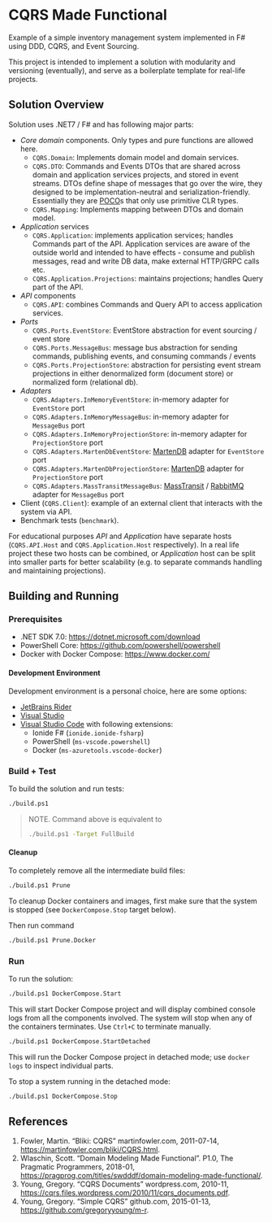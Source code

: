 # CQRS Made Functional

Example of a simple inventory management system implemented in F# using DDD,
CQRS, and Event Sourcing.

This project is intended to implement a solution with modularity
and versioning (eventually), and serve as a boilerplate template for
real-life projects.

## Solution Overview

Solution uses .NET7 / F# and has following major parts:

- *Core domain* components. Only types and pure functions are allowed here.
  - `CQRS.Domain`: Implements domain model and domain services.
  - `CQRS.DTO`: Commands and Events DTOs that are shared across domain and
    application services projects, and stored in event streams. DTOs define
    shape of messages that go over the wire, they designed to be
    implementation-neutral and serialization-friendly. Essentially they are
    [POCO](https://en.wikipedia.org/wiki/Plain_old_CLR_object)s that only use
    primitive CLR types.
  - `CQRS.Mapping`: Implements mapping between DTOs and domain model.
- *Application* services
  - `CQRS.Application`: implements application services; handles Commands part
    of the API. Application services are aware of the outside world and intended
    to have effects - consume and publish messages, read and write DB data,
    make external HTTP/GRPC calls etc.
  - `CQRS.Application.Projections`: maintains projections; handles Query part
    of the API.
- *API* components
  - `CQRS.API`: combines Commands and Query API to access application services.
- *Ports*
  - `CQRS.Ports.EventStore`: EventStore abstraction for event sourcing /
    event store
  - `CQRS.Ports.MessageBus`: message bus abstraction for sending commands,
    publishing events, and consuming commands / events
  - `CQRS.Ports.ProjectionStore`: abstraction for persisting event stream
    projections in either denormalized form (document store) or normalized form
    (relational db).
- *Adapters*
  - `CQRS.Adapters.InMemoryEventStore`: in-memory adapter for `EventStore` port
  - `CQRS.Adapters.InMemoryMessageBus`: in-memory adapter for `MessageBus` port
  - `CQRS.Adapters.InMemoryProjectionStore`: in-memory adapter for
    `ProjectionStore` port
  - `CQRS.Adapters.MartenDbEventStore`: [MartenDB](https://martendb.io/) adapter
    for `EventStore` port
  - `CQRS.Adapters.MartenDbProjectionStore`: [MartenDB](https://martendb.io/)
    adapter for `ProjectionStore` port
  - `CQRS.Adapters.MassTransitMessageBus`:
    [MassTransit](https://masstransit.io/) /
    [RabbitMQ](https://www.rabbitmq.com/) adapter for `MessageBus` port
- Client (`CQRS.Client`): example of an external client that interacts with
  the system via API.
- Benchmark tests (`benchmark`).

For educational purposes *API* and *Application* have separate hosts
(`CQRS.API.Host` and `CQRS.Application.Host` respectively). In a real life
project these two hosts can be combined, or *Application* host can be split into
smaller parts for better scalability (e.g. to separate commands handling
and maintaining projections).

## Building and Running

### Prerequisites

- .NET SDK 7.0: <https://dotnet.microsoft.com/download>
- PowerShell Core: <https://github.com/powershell/powershell>
- Docker with Docker Compose: <https://www.docker.com/>

#### Development Environment

Development environment is a personal choice, here are some options:

- [JetBrains Rider](https://www.jetbrains.com/rider/)
- [Visual Studio](https://visualstudio.microsoft.com/)
- [Visual Studio Code](https://code.visualstudio.com/) with following
  extensions:
  - Ionide F# (`ionide.ionide-fsharp`)
  - PowerShell (`ms-vscode.powershell`)
  - Docker (`ms-azuretools.vscode-docker`)

### Build + Test

To build the solution and run tests:

```bash
./build.ps1
```

> NOTE. Command above is equivalent to
>
> ```bash
> ./build.ps1 -Target FullBuild
> ```

#### Cleanup

To completely remove all the intermediate build files:

```bash
./build.ps1 Prune
```

To cleanup Docker containers and images, first make sure that the system
is stopped (see `DockerCompose.Stop` target below).

Then run command

```bash
./build.ps1 Prune.Docker
```

### Run

To run the solution:

```bash
./build.ps1 DockerCompose.Start
```

This will start Docker Compose project and will display combined console logs
from all the components involved. The system will stop when any of the
containers terminates. Use `Ctrl+C` to terminate manually.

```bash
./build.ps1 DockerCompose.StartDetached
```

This will run the Docker Compose project in detached mode;
use `docker logs` to inspect individual parts.

To stop a system running in the detached mode:

```bash
./build.ps1 DockerCompose.Stop
```

## References

1. Fowler, Martin. “Bliki: CQRS” martinfowler.com, 2011-07-14, <https://martinfowler.com/bliki/CQRS.html>.
1. Wlaschin, Scott. “Domain Modeling Made Functional”. P1.0, The Pragmatic Programmers, 2018-01, <https://pragprog.com/titles/swdddf/domain-modeling-made-functional/>. 
1. Young, Gregory. “CQRS Documents” wordpress.com, 2010-11, <https://cqrs.files.wordpress.com/2010/11/cqrs_documents.pdf>.
1. Young, Gregory. “Simple CQRS” github.com, 2015-01-13, <https://github.com/gregoryyoung/m-r>.
